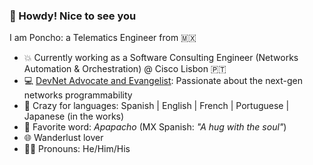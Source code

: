 ### 👋 Howdy! Nice to see you

<!--
**ponchotitlan/ponchotitlan** is a ✨ _special_ ✨ repository because its `README.md` (this file) appears on your GitHub profile.

Here are some ideas to get you started:

- 🔭 I’m currently working on ...
- 🌱 I’m currently learning ...
- 👯 I’m looking to collaborate on ...
- 🤔 I’m looking for help with ...
- 💬 Ask me about ...
- 📫 How to reach me: ...
- 😄 Pronouns: ...
- ⚡ Fun fact: ...
-->
I am Poncho: a Telematics Engineer from 🇲🇽
- 💥 Currently working as a Software Consulting Engineer (Networks Automation & Orchestration) @ Cisco Lisbon 🇵🇹
- 💻 [DevNet Advocate and Evangelist](https://community.cisco.com/t5/eventos-general/devnet-en-acci%C3%B3n-tips-temas-claves-y-mejores-pr%C3%A1cticas-cl-evento/ba-p/4310121?utm_campaign=cl-sp-devent-comienzo-mar2021&utm_medium=referral&utm_source=sm): Passionate about the next-gen networks programmability
- 💬 Crazy for languages: Spanish | English | French | Portuguese | Japanese (in the works)
- 📣 Favorite word: *Apapacho* (MX Spanish: *"A hug with the soul"*)
- 🌐 Wanderlust lover
- 👨‍🚀 Pronouns: He/Him/His
